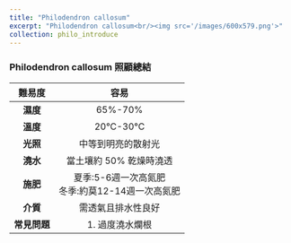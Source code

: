```yaml
---
title: "Philodendron callosum"
excerpt: "Philodendron callosum<br/><img src='/images/600x579.png'>"
collection: philo_introduce
---
```


### Philodendron callosum 照顧總結

|**難易度**| 容易 |
|:-:|:-:|
|**濕度**|65%-70%|
|**溫度**|20°C-30°C|
|**光照**|中等到明亮的散射光|
|**澆水**|當土壤約 50% 乾燥時澆透|
|**施肥**|夏季:5-6週一次高氮肥<br>冬季:約莫12-14週一次高氮肥|
|**介質**|需透氣且排水性良好|
|**常見問題**|1. 過度澆水爛根|
